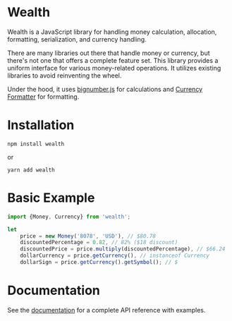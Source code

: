 # Wealth

Wealth is a JavaScript library for handling money calculation, allocation, formatting, serialization, and currency handling.

There are many libraries out there that handle money or currency, but there's not one that offers a complete feature set.
This library provides a uniform interface for various money-related operations. It utilizes existing libraries to avoid
reinventing the wheel.

Under the hood, it uses [bignumber.js](https://github.com/MikeMcl/bignumber.js/) for calculations
and [Currency Formatter](https://github.com/smirzaei/currency-formatter) for formatting.

# Installation
`npm install wealth`

or

`yarn add wealth`

# Basic Example
```js
import {Money, Currency} from 'wealth';

let
	price = new Money('8078', 'USD'), // $80.78
	discountedPercentage = 0.82, // 82% ($18 discount)
	discountedPrice = price.multiply(discountedPercentage), // $66.24
	dollarCurrency = price.getCurrency(), // instanceof Currency
	dollarSign = price.getCurrency().getSymbol(); // $
```

# Documentation
See the [documentation](http://amirmohsen.github.io/wealth) for a complete API reference with examples.